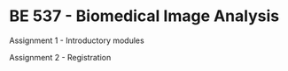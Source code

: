# BE 537 - Biomedical Image Analysis

Assignment 1 - Introductory modules

Assignment 2 - Registration

